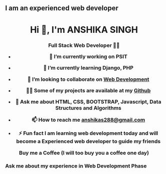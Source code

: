 

## I am an experienced web developer



<h1 align="center">Hi 👋, I'm ANSHIKA SINGH</h1>
<h3 align="center">Full Stack Web Developer 👨‍💻


- 🔭 I’m currently working on **PSIT**

- 🌱 I’m currently learning **Django, PHP**

- 👯 I’m looking to collaborate on [Web Development](https://github.com/singhanshika311)

- 👨‍💻 Some of my projects are available at my [Github](https://github.com/singhanshika311?tab=repositories)

- 💬 Ask me about **HTML, CSS, BOOTSTRAP, Javascript, Data Structures and Algorithms**

- 📫 How to reach me **anshikas288@gmail.com**

- ⚡ Fun fact **I am learning web development today and will become a Experienced web developer to guide my friends**

Buy me a Coffee (I will too buy you a coffee one day)

### Ask me about my experience in Web Development Phase
